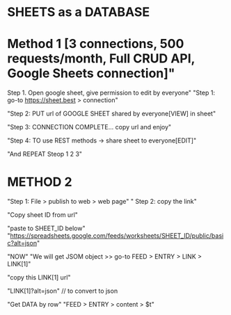 # SHEETS as a DATABASE



#  Method 1  [3 connections, 500 requests/month, Full CRUD API, Google Sheets connection]"

Step 1. Open google sheet, give permission to edit by everyone"
"Step 1: go-to https://sheet.best > connection"

"Step 2: PUT url of GOOGLE SHEET shared by everyone[VIEW] in sheet"

"Step 3: CONNECTION COMPLETE... copy url and enjoy"

"Step 4: TO use REST methods -> share sheet to everyone[EDIT]"

"And REPEAT Steop 1 2 3"



# METHOD 2 

"Step 1: File > publish to web > web page"
" Step 2: copy the link"

"Copy sheet ID from url"

"paste to SHEET_ID below"
"https://spreadsheets.google.com/feeds/worksheets/SHEET_ID/public/basic?alt=json"


"NOW"
"We will get JSOM object >> go-to FEED > ENTRY > LINK > LINK[1]"

"copy this LINK[1] url"

"LINK[1]?alt=json"  // to convert to json

"Get DATA by row"
"FEED > ENTRY >  content > $t"

